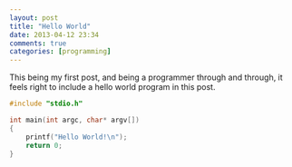 ```yaml
---
layout: post
title: "Hello World"
date: 2013-04-12 23:34
comments: true
categories: [programming]
---
```


This being my first post, and being a programmer through and through, it feels
right to include a hello world program in this post.  

``` c++ Hello World!
#include "stdio.h"

int main(int argc, char* argv[])
{
    printf("Hello World!\n");
    return 0;
}

```
